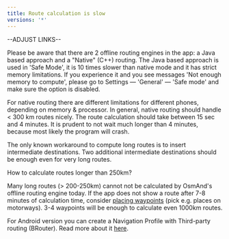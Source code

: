 ```yaml
---
title: Route calculation is slow
versions: '*'
---
```


--ADJUST LINKS--

Please be aware that there are 2 offline routing engines in the app: a
Java based approach and a "Native" (C++) routing. The Java based
approach is used in 'Safe Mode', it is 10 times slower than native mode
and it has strict memory limitations. If you experience it and you see
messages 'Not enough memory to compute', please go to Settings —
'General' — 'Safe mode' and make sure the option is disabled.

For native routing there are different limitations for different phones,
depending on memory & processor. In general, native routing should
handle \< 300 km routes nicely. The route calculation should take
between 15 sec and 4 minutes. It is prudent to not wait much longer than
4 minutes, because most likely the program will crash.

The only known workaround to compute long routes is to insert
intermediate destinations. Two additional intermediate destinations
should be enough even for very long routes.

How to calculate routes longer than 250km?

Many long routes (\> 200-250km) cannot not be calculated by OsmAnd's
offline routing engine today. If the app does not show a route after 7-8
minutes of calculation time, consider [placing
waypoints](https://osmand.net/features/navigation#Navigation_services)
(pick e.g. places on motorways). 3-4 waypoints will be enough to
calculate even 1000km routes.

For Android version you can create a Navigation Profile with Third-party
routing (BRouter). Read more about it
[here](https://osmand.net/features/navigation-profiles#create_brouter).
